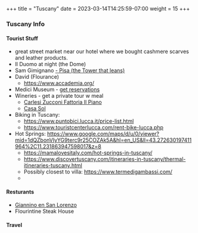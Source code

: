 +++
title = "Tuscany"
date = 2023-03-14T14:25:59-07:00
weight = 15
+++

### Tuscany Info

#### Tourist Stuff
- great street market near our hotel where we bought cashmere scarves and leather products. 
- Il Duomo at night (the Dome)
- Sam Gimignano
[- Pisa (the Tower that leans)](https://www.towerofpisa.org/)
- David (Flourance)
  - https://www.accademia.org/
- Medici Museum - [get reservations]("http://www.museodemedici.com/") 
- Wineries - get a private tour w meal
  - [Carlesi Zucconi Fattoria Il Piano](https://www.fattoriailpiano.it/")
  - [Casa Sol](https://www.casasolzipolite.com/)
- Biking in Tuscany:
  - https://www.puntobici.lucca.it/price-list.html
  - https://www.touristcenterlucca.com/rent-bike-lucca.php
- Hot Springs: https://www.google.com/maps/d/u/0/viewer?mid=1dQZbonVIyYG9terc9r25COZAk5A&hl=en_US&ll=43.272630197411964%2C11.231863947598017&z=8
  - https://mamalovesitaly.com/hot-springs-in-tuscany/
  - https://www.discovertuscany.com/itineraries-in-tuscany/thermal-itineraries-tuscany.html
  - Possibly closest to villa: https://www.termedigambassi.com/
  - 
#### Resturants
- [Giannino en San Lorenzo](https://www.gianninoinflorence.com/)
- Flourintine Steak House
#### Travel